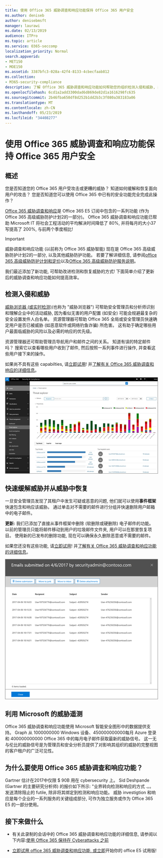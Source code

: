 ```yaml
---
title: 使用 Office 365 威胁调查和响应功能保持 Office 365 用户安全
ms.author: deniseb
author: denisebmsft
manager: laurawi
ms.date: 02/13/2019
audience: ITPro
ms.topic: article
ms.service: O365-seccomp
localization_priority: Normal
search.appverid:
- MET150
- MOE150
ms.assetid: 3387bfc3-028a-42f4-8133-4cbecfaab812
ms.collection:
- M365-security-compliance
description: 了解 Office 365 威胁调查和响应功能如何帮助您的组织检测入侵和威胁, 并快速缓解和恢复威胁。
ms.openlocfilehash: 6cd1a2add3300dad6d869de82d1a1616298fc635
ms.sourcegitcommit: 2b46fba650df8d252b1dd2b3c3f080a383183a06
ms.translationtype: MT
ms.contentlocale: zh-CN
ms.lasthandoff: 05/23/2019
ms.locfileid: "34408277"
---
```

# <a name="keep-your-office-365-users-safe-with-office-365-threat-investigation-and-response-capabilities"></a>使用 Office 365 威胁调查和响应功能保持 Office 365 用户安全

## <a name="overview"></a>概述

您是否知道您的 Office 365 用户受攻击或更糟的威胁？ 知道如何缓解和恢复面向用户的攻击？ 您是否知道您可以使用 Office 365 中已有的安全功能完全完成此操作？ 
  
[Office 365 威胁调查和响应](office-365-ti.md)是 Office 365 E5 订阅中包含的一系列功能 (作为 Office 365 高级威胁防护计划2的一部分)。 Office 365 威胁调查和响应功能已帮助 Microsoft IT 将社会工程活动的平均解决时间降低了 80%, 并将每月的大小37写提高了 200%, 与前两个季度相比! 

> [!IMPORTANT]
> 威胁调查和响应功能 (以前称为 Office 365 威胁智能) 现在是 Office 365 高级威胁防护计划2的一部分, 以及其他威胁防护功能。 若要了解详细信息, 请参阅[office 365 高级威胁防护计划和定价](https://products.office.com/exchange/advance-threat-protection)以及[Office 365 高级威胁防护服务说明](https://docs.microsoft.com/office365/servicedescriptions/office-365-advanced-threat-protection-service-description)。
  
我们最近添加了新功能, 可帮助改进检测和恢复威胁的方式! 下面简单介绍了更新后的威胁调查和响应功能如何提高效率。
  
## <a name="detect-intrusions-and-threats"></a>检测入侵和威胁

[威胁浏览器 (或实时检测)](threat-explorer.md)(也称为 "威胁浏览器") 可帮助安全管理员和分析师识别和理解企业中的活动威胁, 因为看似无害的用户配置 (如安全) 可能会规避最复杂的安全设置发件人白名单。 资源管理器可帮助 Office 365 全局或安全管理员快速确定用户是否已被威胁 (如恶意软件或网络钓鱼诈骗) 所危害。 这有助于确定哪些用户最面临威胁的风险以及必需的响应的优先级。 
  
资源管理器还可帮助管理员导航用户和邮件之间的关系。 知道有误的特定邮件吗？ 搜索它以查看哪些用户收到了邮件, 然后按照一系列事件进行操作, 并查看这些用户接下来的操作。

如果尚不具有这些 capabilties, 请[立即试用](https://aka.ms/tryo365threatintel3)! 并[了解有关 Office 365 威胁调查和响应的详细信息](https://aka.ms/readmoreabouto365threatintel)。
  
![Office 365 中的威胁资源管理器的屏幕截图, 由恶意软件系列进行颜色编码](media/591338dd-252a-437d-b5f2-87aa42e74b0c.png)
  
## <a name="quickly-mitigate-and-recover-from-threats"></a>快速缓解威胁并从威胁中恢复

一旦安全管理员发现了其租户中发生可疑或恶意的问题, 他们就可以使用**事件框架**快速包含和响应该威胁。 通过单击对不需要的邮件进行分组并快速删除用户邮箱中的电子邮件。 
  
 **更新:** 我们已添加了直接从事件框架中删除 (软删除或硬删除) 电子邮件的功能。 以前的管理员只能将邮件移动到用户的垃圾邮件文件夹, 用户可以在那里恢复项目。 使用新的已发布的删除功能, 现在可以确保永久删除恶意或不需要的邮件。 
  
如果您还没有这些功能, 请[立即试用](https://aka.ms/tryo365threatintel3)! 并[了解有关 Office 365 威胁调查和响应功能的详细信息](https://aka.ms/readmoreabouto365threatintel)。
  
![事件修正的电子邮件列表的屏幕截图](media/9d8452d3-d8d2-4b26-81f9-76396e08dd17.png)
  
## <a name="leverage-the-threat-telemetry-of-microsoft"></a>利用 Microsoft 的威胁遥测

Office 365 威胁调查和响应功能使用 Microsoft 智能安全图形中的数据提供支持。 Graph 从 1000000000 Windows 设备、450000000000每月 Azure 登录和 400000000000 Office 365 中的每月电子邮件获取最新的威胁信号。 这一无与伦比的威胁信号是为管理员和安全分析员提供了对影响其组织的威胁的完整视图的客户租户的广泛可见性。 
  
   
## <a name="why-use-office-365-threat-investigation-and-response-capabilities"></a>为什么要使用 Office 365 威胁调查和响应功能？

Gartner 估计在2017中仅限 $ 90B 用在 cybersecurity 上。 Sid Deshpande (Gartner 的主要研究分析师) 的报价如下所示: "业界转向检测和响应的方式 .。。 发送清除阻止的 futile, 除非将其绑定到检测和响应功能。 威胁 investigtion 和响应是每个企业的一系列服务的关键组成部分, 可作为独立服务或作为 Office 365 E5 的一部分使用。
  
## <a name="whats-next"></a>接下来做什么

- 有关此录制的会话中的 Office 365 威胁调查和响应功能的详细信息, 请参阅以下内容:[使用 Office 365 保持在 Cyberattacks 之前](https://myignite.microsoft.com/videos/53723)
    
- [立即试用 office 365 威胁调查和响应功能, 或立即](https://aka.ms/tryo365threatintel3)开始你的 office E5 试用版! 
    

